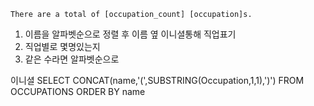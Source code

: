 ```
There are a total of [occupation_count] [occupation]s.
```
1. 이름을 알파벳순으로 정렬 후 이름 옆 이니셜통해 직업표기
2. 직업별로 몇명있는지 
3. 같은 수라면 알파벳순으로

이니셜
SELECT CONCAT(name,'(',SUBSTRING(Occupation,1,1),')')
FROM OCCUPATIONS
ORDER BY name

